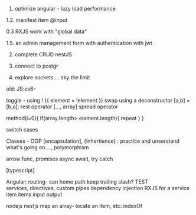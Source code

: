 1. optimize angular - lazy load
performance

1.2. manifest item @input 

0.3 RXJS work with "global data"

1.5. an admin management form with authentication with jwt

2. complete CRUD nestJS

3. connect to postgr

4. explore sockets.... sky the limit












 old:
JS:es6- 

toggle - using ! {{ element = !element }}
swap using a deconstructor [a,b] = [b,a];
rest operator [..., array]
spread operator

method(i=0){
    if(array.length> element.length){
        repeat
    }
}


switch cases

Classes - OOP
[encapsulation], 
{inhertience} : practice and unserstand what's going on...
, polymorphism

arrow func, 
promises
async await, try catch 

[typescript]


Angular:
routing- can home path keep trailing slash?
TEST    
services, directives, custom pipes
dependency injection RXJS for a service
item items input output

nodejs
nestjs
map an array- locate an item, etc:  indexOf 

